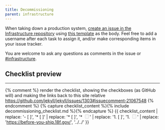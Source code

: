 ```yaml
---
title: Decommissioning
parent: infrastructure
---
```


When taking down a production system, [create an issue in the Infrastructure repository](https://github.com/18F/Infrastructure/issues/new?title=Decommissioning+%5Bproject%5D) using [this template](https://raw.githubusercontent.com/18F/before-you-ship/master/_includes/decommissioning_checklist.md) as the body. Feel free to add a username after each task to assign it, and/or make corresponding items in your issue tracker.

You are welcome to ask any questions as comments in the issue or [#infrastructure](https://gsa-tts.slack.com/messages/infrastructure).

## Checklist preview

---

{% comment %}
  render the checklist, showing the checkboxes (as GitHub will) and making the links back to this site relative
  https://github.com/jekyll/jekyll/issues/1303#issuecomment-21067548
{% endcomment %}
{% capture checklist_content %}{% include decommissioning_checklist.md %}{% endcapture %}
{{ checklist_content | replace: '- [ ]', '* [ ]' | replace: '* [ ]', '* <input type="checkbox" disabled>' | replace: '1. [ ]', '1. <input type="checkbox" disabled>' | replace: 'https://before-you-ship.18f.gov/', '../../' }}
